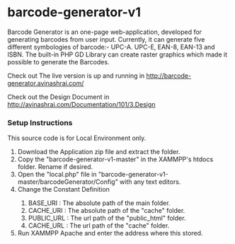 # barcode-generator-v1

Barcode Generator is an one-page web-application, developed for generating barcodes from user input. Currently, it can generate five different symbologies of barcode:- UPC-A. UPC-E, EAN-8, EAN-13 and ISBN. The built-in PHP GD Library can create raster graphics which made it possible to generate the Barcodes.

Check out The live version is up and running in http://barcode-generator.avinashrai.com/ 

Check out the Design Document in http://avinashrai.com/Documentation/101/3.Design 

<h3> Setup Instructions </h3> 
This source code is for Local Environment only.

<ol>
  <li>Download the Application zip file and extract the folder.</li>
  <li>Copy the "barcode-generator-v1-master" in the XAMMPP's htdocs folder. Rename if desired.</li>
  <li>Open the "local.php" file in "barcode-generator-v1-master/barcodeGenerator/Config" with any text editors.</li>
  <li>Change the Constant Definition</li>
  <ol>
     <li>BASE_URI : The absolute path of the main folder.</li>
     <li>CACHE_URI : The absolute path of the "cache" folder.</li>
     <li>PUBLIC_URL : The url path of the "public_html" folder.</li>
     <li>CACHE_URL : The url path of the "cache" folder.</li>
  </ol>
  <li>Run XAMMPP Apache and enter the address where this stored.</li>
</ol>
